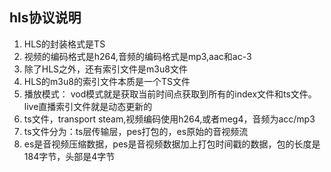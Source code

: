 ## hls协议说明
1. HLS的封装格式是TS
2. 视频的编码格式是h264,音频的编码格式是mp3,aac和ac-3
3. 除了HLS之外，还有索引文件是m3u8文件
4. HLS的m3u8的索引文件本质是一个TS文件
5. 播放模式： vod模式就是获取当前时间点获取到所有的index文件和ts文件。live直播索引文件就是动态更新的
6. ts文件，transport steam,视频编码使用h264,或者meg4，音频为acc/mp3
7. ts文件分为：ts层传输层，pes打包的，es原始的音视频流
8. es是音视频压缩数据，pes是音视频数据加上打包时间戳的数据，包的长度是184字节，头部是4字节
